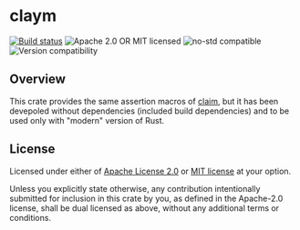 # claym

[![Build status](https://github.com/hypermynds/claym/actions/workflows/ci.yml/badge.svg)](https://github.com/hypermynds/claym/actions/workflows/ci.yml)
![Apache 2.0 OR MIT licensed](https://img.shields.io/badge/license-Apache2.0%2FMIT-blue.svg)
![no-std compatible](https://img.shields.io/badge/no--std-compatible-brightgreen)
![Version compatibility](https://img.shields.io/badge/Rust-1.56%2B-blue)

## Overview

This crate provides the same assertion macros of
[claim](https://crates.io/crates/claim), but it has been devepoled without
dependencies (included build dependencies) and to be used only with "modern"
version of Rust.

## License

Licensed under either of [Apache License 2.0](LICENSE-APACHE) or 
[MIT license](LICENSE-MIT) at your option.

Unless you explicitly state otherwise, any contribution intentionally submitted
for inclusion in this crate by you, as defined in the Apache-2.0 license, shall
be dual licensed as above, without any additional terms or conditions.
